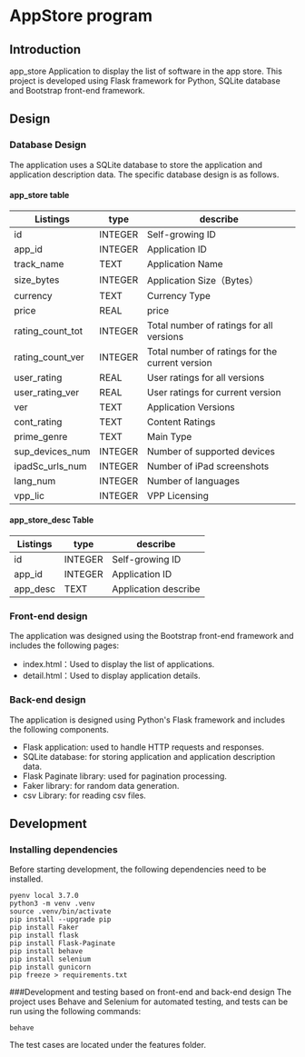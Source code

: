 # AppStore program

## Introduction

app_store Application to display the list of software in the app store. This project is developed using Flask framework for Python, SQLite database and Bootstrap front-end framework.

## Design

### Database Design

The application uses a SQLite database to store the application and application description data. The specific database design is as follows.


#### app_store table

| Listings               | type    | describe            |
| ------------------| --------|----------------|
| id                | INTEGER | Self-growing ID      |
| app_id            | INTEGER | Application ID      |
| track_name        | TEXT    | Application Name    |
| size_bytes        | INTEGER | Application Size（Bytes） |
| currency          | TEXT    | Currency Type         |
| price             | REAL    | price            |
| rating_count_tot  | INTEGER | Total number of ratings for all versions |
| rating_count_ver  | INTEGER | Total number of ratings for the current version |
| user_rating       | REAL    | User ratings for all versions |
| user_rating_ver   | REAL    | User ratings for current version |
| ver               | TEXT    | Application Versions    |
| cont_rating       | TEXT    | Content Ratings        |
| prime_genre       | TEXT    | Main Type        |
| sup_devices_num   | INTEGER | Number of supported devices    |
| ipadSc_urls_num   | INTEGER |Number of iPad screenshots    |
| lang_num          | INTEGER | Number of languages        |
| vpp_lic           | INTEGER | VPP Licensing         |

#### app_store_desc Table

| Listings       | type     | describe          |
| -----------| --------|--------------|
| id         | INTEGER | Self-growing ID    |
| app_id     | INTEGER | Application ID    |
| app_desc   | TEXT    | Application  describe |

### Front-end design

The application was designed using the Bootstrap front-end framework and includes the following pages:

- index.html：Used to display the list of applications.
- detail.html：Used to display application details.

### Back-end design

The application is designed using Python's Flask framework and includes the following components.

- Flask application: used to handle HTTP requests and responses.
- SQLite database: for storing application and application description data.
- Flask Paginate library: used for pagination processing.
- Faker library: for random data generation.
- csv Library: for reading csv files.

## Development

### Installing dependencies

Before starting development, the following dependencies need to be installed.

```shell
pyenv local 3.7.0
python3 -m venv .venv
source .venv/bin/activate
pip install --upgrade pip
pip install Faker
pip install flask
pip install Flask-Paginate
pip install behave
pip install selenium
pip install gunicorn
pip freeze > requirements.txt
```
###Development and testing based on front-end and back-end design
The project uses Behave and Selenium for automated testing, and tests can be run using the following commands:

    behave
The test cases are located under the features folder.
